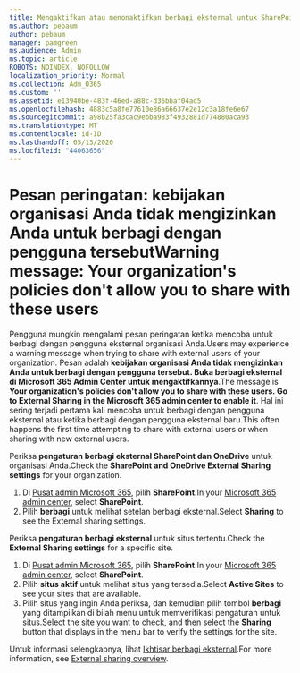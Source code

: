 ```yaml
---
title: Mengaktifkan atau menonaktifkan berbagi eksternal untuk SharePoint
ms.author: pebaum
author: pebaum
manager: pamgreen
ms.audience: Admin
ms.topic: article
ROBOTS: NOINDEX, NOFOLLOW
localization_priority: Normal
ms.collection: Adm_O365
ms.custom: ''
ms.assetid: e13940be-483f-46ed-a88c-d36bbaf04ad5
ms.openlocfilehash: 4883c5a8fe77610e86a66637e2e12c3a18fe6e67
ms.sourcegitcommit: a98b25fa3cac9ebba983f4932881d774880aca93
ms.translationtype: MT
ms.contentlocale: id-ID
ms.lasthandoff: 05/13/2020
ms.locfileid: "44063656"
---
```

# <a name="warning-message-your-organizations-policies-dont-allow-you-to-share-with-these-users"></a><span data-ttu-id="f9aed-102">Pesan peringatan: kebijakan organisasi Anda tidak mengizinkan Anda untuk berbagi dengan pengguna tersebut</span><span class="sxs-lookup"><span data-stu-id="f9aed-102">Warning message: Your organization's policies don't allow you to share with these users</span></span>

<span data-ttu-id="f9aed-103">Pengguna mungkin mengalami pesan peringatan ketika mencoba untuk berbagi dengan pengguna eksternal organisasi Anda.</span><span class="sxs-lookup"><span data-stu-id="f9aed-103">Users may experience a warning message when trying to share with external users of your organization.</span></span> <span data-ttu-id="f9aed-104">Pesan adalah **kebijakan organisasi Anda tidak mengizinkan Anda untuk berbagi dengan pengguna tersebut. Buka berbagi eksternal di Microsoft 365 Admin Center untuk mengaktifkannya**.</span><span class="sxs-lookup"><span data-stu-id="f9aed-104">The message is **Your organization's policies don't allow you to share with these users. Go to External Sharing in the Microsoft 365 admin center to enable it**.</span></span> <span data-ttu-id="f9aed-105">Hal ini sering terjadi pertama kali mencoba untuk berbagi dengan pengguna eksternal atau ketika berbagi dengan pengguna eksternal baru.</span><span class="sxs-lookup"><span data-stu-id="f9aed-105">This often happens the first time attempting to share with external users or when sharing with new external users.</span></span>

<span data-ttu-id="f9aed-106">Periksa **pengaturan berbagi eksternal SharePoint dan OneDrive** untuk organisasi Anda.</span><span class="sxs-lookup"><span data-stu-id="f9aed-106">Check the **SharePoint and OneDrive External Sharing settings** for your organization.</span></span>

1. <span data-ttu-id="f9aed-107">Di [Pusat admin Microsoft 365](https://admin.microsoft.com/AdminPortal/Home#/homepage">https://admin.microsoft.com/), pilih **SharePoint**.</span><span class="sxs-lookup"><span data-stu-id="f9aed-107">In your [Microsoft 365 admin center](https://admin.microsoft.com/AdminPortal/Home#/homepage">https://admin.microsoft.com/), select **SharePoint**.</span></span>
3. <span data-ttu-id="f9aed-108">Pilih **berbagi** untuk melihat setelan berbagi eksternal.</span><span class="sxs-lookup"><span data-stu-id="f9aed-108">Select **Sharing** to see the External sharing settings.</span></span>

<span data-ttu-id="f9aed-109">Periksa **pengaturan berbagi eksternal** untuk situs tertentu.</span><span class="sxs-lookup"><span data-stu-id="f9aed-109">Check the **External Sharing settings** for a specific site.</span></span>

1. <span data-ttu-id="f9aed-110">Di [Pusat admin Microsoft 365](https://admin.microsoft.com/AdminPortal/Home#/homepage">https://admin.microsoft.com/), pilih **SharePoint**.</span><span class="sxs-lookup"><span data-stu-id="f9aed-110">In your [Microsoft 365 admin center](https://admin.microsoft.com/AdminPortal/Home#/homepage">https://admin.microsoft.com/), select **SharePoint**.</span></span>
2. <span data-ttu-id="f9aed-111">Pilih **situs aktif** untuk melihat situs yang tersedia.</span><span class="sxs-lookup"><span data-stu-id="f9aed-111">Select **Active Sites** to see your sites that are available.</span></span>
3. <span data-ttu-id="f9aed-112">Pilih situs yang ingin Anda periksa, dan kemudian pilih tombol **berbagi** yang ditampilkan di bilah menu untuk memverifikasi pengaturan untuk situs.</span><span class="sxs-lookup"><span data-stu-id="f9aed-112">Select the site you want to check, and then select the **Sharing** button that displays in the menu bar to verify the settings for the site.</span></span>

<span data-ttu-id="f9aed-113">Untuk informasi selengkapnya, lihat [Ikhtisar berbagi eksternal](https://docs.microsoft.com/sharepoint/external-sharing-overview).</span><span class="sxs-lookup"><span data-stu-id="f9aed-113">For more information, see [External sharing overview](https://docs.microsoft.com/sharepoint/external-sharing-overview).</span></span>